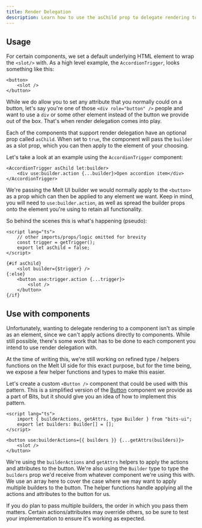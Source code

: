 ```yaml
---
title: Render Delegation
description: Learn how to use the asChild prop to delegate rendering to a child element / component.
---
```


## Usage

For certain components, we set a default underlying HTML element to wrap the `<slot/>` with. As a high level example, the `AccordionTrigger`, looks something like this:

```svelte
<button>
	<slot />
</button>
```

While we do allow you to set any attribute that you normally could on a button, let's say you're one of those `<div role="button" />` people and want to use a `div` or some other element instead of the button we provide out of the box. That's when render delegation comes into play.

Each of the components that support render delegation have an optional prop called `asChild`. When set to `true`, the component will pass the `builder` as a slot prop, which you can then apply to the element of your choosing.

Let's take a look at an example using the `AccordionTrigger` component:

```svelte
<AccordionTrigger asChild let:builder>
	<div use:builder.action {...builder}>Open accordion item</div>
</AccordionTrigger>
```

We're passing the Melt UI builder we would normally apply to the `<button>` as a prop which can then be applied to any element we want. Keep in mind, you will need to `use:builder.action`, as well as spread the builder props onto the element you're using to retain all functionality.

So behind the scenes this is what's happening (pseudo):

```svelte
<script lang="ts">
	// other imports/props/logic omitted for brevity
	const trigger = getTrigger();
	export let asChild = false;
</script>

{#if asChild}
	<slot builder={$trigger} />
{:else}
	<button use:trigger.action {...trigger}>
		<slot />
	</button>
{/if}
```

## Use with components

Unfortunately, wanting to delegate rendering to a component isn't as simple as an element, since we can't apply actions directly to components. While still possible, there's some work that has to be done to each component you intend to use render delegation with.

At the time of writing this, we're still working on refined type / helpers functions on the Melt UI side for this exact purpose, but for the time being, we expose a few helper functions and types to make this easier.

Let's create a custom `<Button />` component that could be used with this pattern. This is a simplified version of the [Button](/docs/components/button) component we provide as a part of Bits, but it should give you an idea of how to implement this pattern.

```svelte
<script lang="ts">
	import { builderActions, getAttrs, type Builder } from "bits-ui";
	export let builders: Builder[] = [];
</script>

<button use:builderActions={{ builders }} {...getAttrs(builders)}>
	<slot />
</button>
```

We're using the `builderActions` and `getAttrs` helpers to apply the actions and attributes to the button. We're also using the `Builder` type to type the `builders` prop we'd receive from whatever component we're using this with. We use an array here to cover the case where we may want to apply multiple builders to the button. The helper functions handle applying all the actions and attributes to the button for us.

If you do plan to pass multiple builders, the order in which you pass them matters. Certain actions/attributes may override others, so be sure to test your implementation to ensure it's working as expected.

